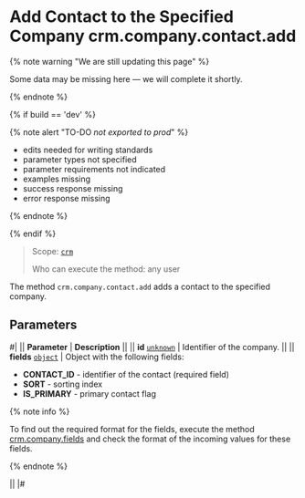 # Add Contact to the Specified Company crm.company.contact.add

{% note warning "We are still updating this page" %}

Some data may be missing here — we will complete it shortly.

{% endnote %}

{% if build == 'dev' %}

{% note alert "TO-DO _not exported to prod_" %}

- edits needed for writing standards
- parameter types not specified
- parameter requirements not indicated
- examples missing
- success response missing
- error response missing

{% endnote %}

{% endif %}

> Scope: [`crm`](../../../scopes/permissions.md)
>
> Who can execute the method: any user

The method `crm.company.contact.add` adds a contact to the specified company.

## Parameters

#|
|| **Parameter** | **Description** ||
|| **id**
[`unknown`](../../../data-types.md) | Identifier of the company. ||
|| **fields**
[`object`](../../../data-types.md) | Object with the following fields: 
- **CONTACT_ID** - identifier of the contact (required field) 
- **SORT** - sorting index
- **IS_PRIMARY** - primary contact flag

{% note info %}

To find out the required format for the fields, execute the method [crm.company.fields](../crm-company-fields.md) and check the format of the incoming values for these fields. 

{% endnote %}

|| 
|#
